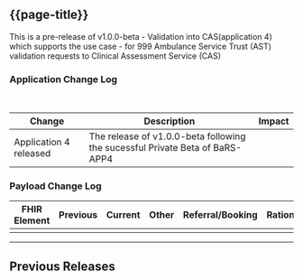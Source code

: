 ## {{page-title}}

This is a pre-release of v1.0.0-beta - Validation into CAS(application 4) which supports the use case - for 999 Ambulance Service Trust (AST) validation requests to Clinical Assessment Service (CAS)

### Application Change Log


<br>


| Change                                    | Description                                     | Impact                                                                  | 
|-------------------------------------------|-------------------------------------------------|-------------------------------------------------------------------------|
| Application 4 released                    | The release of v1.0.0-beta following the sucessful Private Beta of BaRS-APP4|                                                                         |

### Payload Change Log


| FHIR Element                                         | Previous | Current    | Other   | Referral/Booking | Rationale                                                                                       |  Impact  |
|------------------------------------------------------|----------|------------|---------|------------------|-------------------------------------------------------------------------------------------------|----------|
|                                                      |          |            |         |                  |                   

<hr>

## Previous Releases

<br>